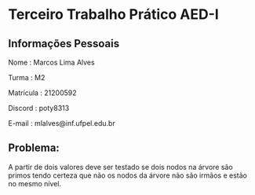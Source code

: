 # Terceiro Trabalho Prático AED-I
## Informações Pessoais
<p> Nome        : Marcos Lima Alves</p> 
<p> Turma       : M2 </p>
<p> Matrícula   : 21200592</p>
<p> Discord     : poty8313</p> 
<p> E-mail      : mlalves@inf.ufpel.edu.br</p> 

## Problema:
<p>A partir de dois valores deve ser testado se dois nodos na árvore são primos tendo certeza que não os nodos da árvore não são irmãos e estão no mesmo nível.</p>
